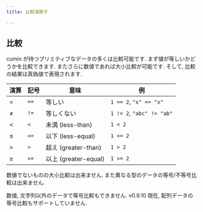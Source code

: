 ```yaml
---
title: 比較演算子

---
```


## 比較

cumin が持つプリミティブなデータの多くは比較可能です.  まず値が等しいかどうかを比較できます.  またさらに数値であれば大小比較が可能です.  そして, 比較の結果は真偽値で表現されます.


| 演算   | 記号 | 意味                 | 例                       |
|--------|------|----------------------|--------------------------|
| $=$    | `==` | 等しい               | `1 == 2`, `"x" == "x"`   |
| $\ne$  | `!=` | 等しくない           | `1 != 2`, `"abc" != "ab"` |
| $<$    | `<`  | 未満 (less-than)     | `1 < 2`                  |
| $\leq$ | `<=` | 以下 (less-equal)    | `1 <= 2`                 |
| $>$    | `>`  | 超え (greater-than)  | `1 > 2`                  |
| $\geq$ | `>=` | 以上 (greater-equal) | `1 >= 2`                 |

数値でないものの大小比較は出来ません.
また異なる型のデータの等号/不等号比較は出来ません.

数値, 文字列以外のデータで等号比較もできません.
v0.9.10 現在, 配列データの等号比較もサポートしていません.
